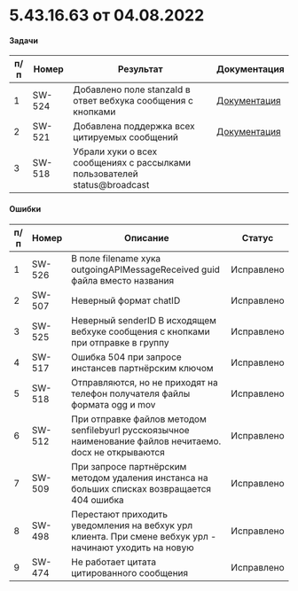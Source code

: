 # 5.43.16.63 от 04.08.2022

#### Задачи

п/п | Номер | Результат | Документация
----- | ----- | ----- | -----
1 | SW-524 | Добавлено поле stanzaId в ответ вебхука сообщения с кнопками | [Документация](/../api/receiving/notifications-format/selected-buttons/ButtonsResponseMessage/)
2 | SW-521 | Добавлена поддержка всех цитируемых сообщений | [Документация](/api/receiving/notifications-format/incoming-message/QuotedMessage/)
3 | SW-518 | Убрали хуки о всех сообщениях с рассылками пользователей status@broadcast | 

#### Ошибки

п/п | Номер | Описание | Статус
----- | ----- | ----- | -----
1 | SW-526 | В поле filename хука outgoingAPIMessageReceived guid файла вместо названия | Исправлено
2 | SW-507 | Неверный формат chatID | Исправлено
3 | SW-525 | Неверный senderID В исходящем вебхуке сообщения с кнопками при отправке в группу | Исправлено
4 | SW-517 | Ошибка 504 при запросе инстансев партнёрским ключом | Исправлено
5 | SW-518 | Отправляются, но не приходят на телефон получателя файлы формата ogg и mov | Исправлено
6 | SW-512 | При отправке файлов методом senfilebyurl русскоязычное наименование файлов нечитаемо. docx не открываются | Исправлено
7 | SW-509 | При запросе партнёрским методом удаления инстанса на больших списках возвращается 404 ошибка | Исправлено
8 | SW-498 | Перестают приходить уведомления на вебхук урл клиента. При смене вебхук урл - начинают уходить на новую | Исправлено
9 | SW-474 | Не работает цитата цитированного сообщения | Исправлено